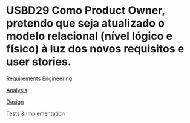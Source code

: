 # USBD29 Como Product Owner, pretendo que seja atualizado o modelo relacional (nível lógico e físico) à luz dos novos requisitos e user stories.
[Requirements Engineering](01.requirements-engineering/Readme.md)

[Analysis](02.analysis/Readme.md)

[Design](03.design/Readme.md)

[Tests & Implementation ](04.tests-and-implementation/Readme.md)
